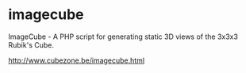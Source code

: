 # imagecube
ImageCube  - A PHP script for generating static 3D views of the 3x3x3 Rubik's Cube.

http://www.cubezone.be/imagecube.html
